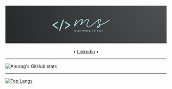 ![alt text](https://github.com/majastamenic/majastamenic/blob/main/background.PNG?raw=true)

<p align="center">
 • <a href="https://www.linkedin.com/in/maja-stamenic-a47022207/">Linkedin</a> •
</p>

---

![Anurag's GitHub stats](https://github-readme-stats.vercel.app/api?username=majastamenic&show_icons=true&theme=vue)   

---

[![Top Langs](https://github-readme-stats.vercel.app/api/top-langs/?username=majastamenic)](https://github.com/majastamenic/github-readme-stats)

